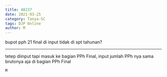 ```yaml
---
title: 48237
date: 2021-03-25
category: Tanya-SC
tags: DJP Online
author: M
---
```


bupot pph 21 final di input tidak di spt tahunan?

---

tetep diinput tapi masuk ke bagian PPh Final, input jumlah PPh nya sama brutonya aja di bagian PPh Final

`M`
